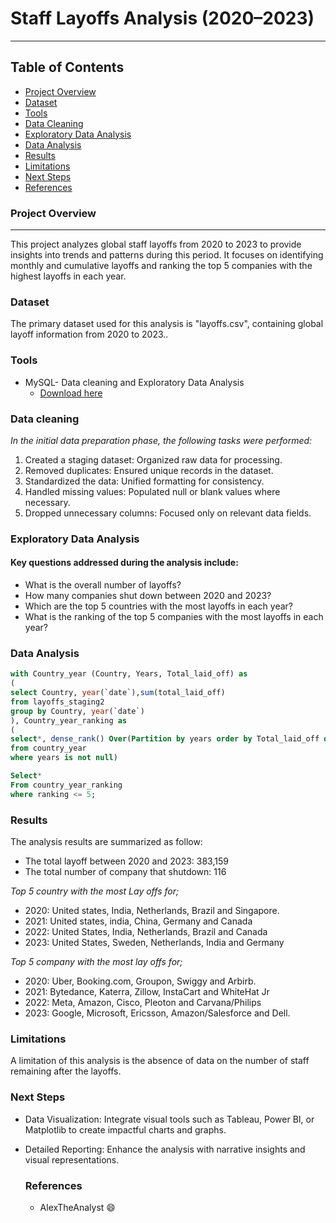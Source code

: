 # **Staff Layoffs Analysis (2020–2023)**
---
## Table of Contents
- [Project Overview](#project-overview)
- [Dataset](#dataset)
- [Tools](#tools)
- [Data Cleaning](#data-cleaning)
- [Exploratory Data Analysis](#exploratory-data-analysis)
- [Data Analysis](#data-analysis)
- [Results](#results)
- [Limitations](#limitations)
- [Next Steps](#next-steps)
- [References](#references)


### Project Overview
---
This project analyzes global staff layoffs from 2020 to 2023 to provide insights into trends and patterns during this period. It focuses on identifying monthly and cumulative layoffs and ranking the top 5 companies with the highest layoffs in each year.

### Dataset

The primary dataset used for this analysis is "layoffs.csv", containing global layoff information from 2020 to 2023..

### Tools

- MySQL- Data cleaning and Exploratory Data Analysis
  - [Download here](https://mysql.com)

### Data cleaning 

*In the initial data preparation phase, the following tasks were performed:*

1. Created a staging dataset: Organized raw data for processing.
2. Removed duplicates: Ensured unique records in the dataset.
3. Standardized the data: Unified formatting for consistency.
4. Handled missing values: Populated null or blank values where necessary.
5. Dropped unnecessary columns: Focused only on relevant data fields.

### Exploratory Data Analysis

#### Key questions addressed during the analysis include:

- What is the overall number of layoffs?
- How many companies shut down between 2020 and 2023?
- Which are the top 5 countries with the most layoffs in each year?
- What is the ranking of the top 5 companies with the most layoffs in each year?

### Data Analysis

```sql
with Country_year (Country, Years, Total_laid_off) as
(
select Country, year(`date`),sum(total_laid_off)
from layoffs_staging2
group by Country, year(`date`)
), Country_year_ranking as
(
select*, dense_rank() Over(Partition by years order by Total_laid_off desc) as ranking
from country_year
where years is not null)

Select*
From country_year_ranking
where ranking <= 5;
```
### Results
The analysis results are summarized as follow:
- The total layoff between 2020 and 2023: 383,159
- The total number of company that shutdown: 116
  
*Top 5 country with the most Lay offs for;*
- 2020: United states, India, Netherlands, Brazil and Singapore.
- 2021: United states, india, China, Germany and Canada
- 2022: United States, India, Netherlands, Brazil and Canada
- 2023: United States, Sweden, Netherlands, India and Germany
  
*Top 5 company with the most lay offs for;*
- 2020: Uber, Booking.com, Groupon, Swiggy and Arbirb.
- 2021: Bytedance, Katerra, Zillow, InstaCart and WhiteHat Jr
- 2022: Meta, Amazon, Cisco, Pleoton and Carvana/Philips
- 2023: Google, Microsoft, Ericsson, Amazon/Salesforce and Dell.

### Limitations
 A limitation of this analysis is the absence of data on the number of staff remaining after the layoffs.

### Next Steps
- Data Visualization: Integrate visual tools such as Tableau, Power BI, or Matplotlib to create impactful charts and graphs.
- Detailed Reporting: Enhance the analysis with narrative insights and visual representations.

  ### References
  - AlexTheAnalyst
😄
